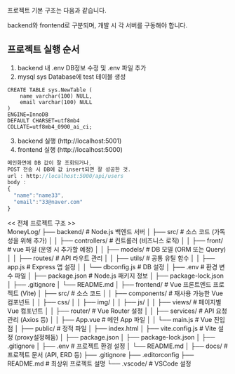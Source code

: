 프로젝트 기본 구조는 다음과 같습니다.<br>

backend와 frontend로 구분되며, 개발 시 각 서버를 구동해야 합니다. <br>

## 프로젝트 실행 순서
1. backend 내 .env DB정보 수정 및 .env 파일 추가
2. mysql sys Database에 test 테이블 생성
```mysql
CREATE TABLE sys.NewTable (
	name varchar(100) NULL,
	email varchar(100) NULL
)
ENGINE=InnoDB
DEFAULT CHARSET=utf8mb4
COLLATE=utf8mb4_0900_ai_ci;
```
3. backend 실행 (http://localhost:5001)
4. frontend 실행 (http://localhost:5000)
```js
메인화면에 DB 값이 잘 조회되거나,
POST 전송 시 DB에 값 insert되면 잘 성공한 것. 
url : http://localhost:5000/api/users 
body : 
{
  "name":"name33", 
  "email":"33@naver.com"
}
```

<< 전체 프로젝트 구조 >><br>
 MoneyLog/
 ├── backend/             # Node.js 백엔드 서버
 │   ├── src/             # 소스 코드 (가독성을 위해 추가)
 │   │   ├── controllers/ # 컨트롤러 (비즈니스 로직)
 │   │   ├── front/       # vue 파일 (운영 시 추가할 예정)
 │   │   ├── models/      # DB 모델 (ORM 또는 Query)
 │   │   ├── routes/      # API 라우트 관리
 │   │   ├── utils/       # 공통 유틸 함수
 │   │   ├── app.js       # Express 앱 설정
 │   │   └── dbconfig.js  # DB 설정
 │   ├── .env             # 환경 변수 파일
 │   ├── package.json     # Node.js 패키지 정보
 │   ├── package-lock.json
 │   ├── .gitignore
 │   └── README.md
 │
 ├── frontend/              # Vue 프론트엔드 프로젝트 (Vite)
 │   ├── src/               # 소스 코드
 │   │   ├── components/    # 재사용 가능한 Vue 컴포넌트
 │   │   ├── css/
 │   │   ├── img/
 │   │   ├── js/
 │   │   ├── views/         # 페이지별 Vue 컴포넌트
 │   │   ├── router/        # Vue Router 설정
 │   │   ├── services/      # API 요청 관리 (Axios 등)
 │   │   ├── App.vue        # 메인 App 파일
 │   │   └── main.js        # Vue 진입점
 │   ├── public/            # 정적 파일
 │   ├── index.html
 │   ├── vite.config.js     # Vite 설정 (proxy설정해둠)
 │   ├── package.json
 │   ├── package-lock.json
 │   ├── .gitignore
 │   ├── .env               # 프로젝트 환경 설정
 │   └── README.md
 │
 ├── docs/              # 프로젝트 문서 (API, ERD 등)
 ├── .gitignore
 ├── .editorconfig
 ├── README.md          # 최상위 프로젝트 설명
 └── .vscode/           # VSCode 설정
